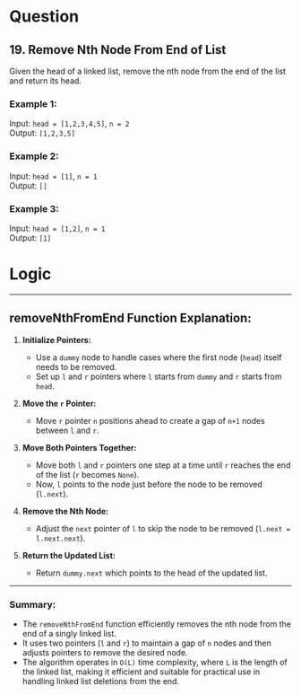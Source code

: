 # Question
## 19. Remove Nth Node From End of List

Given the head of a linked list, remove the nth node from the end of the list and return its head.

### Example 1:
Input: `head = [1,2,3,4,5]`, `n = 2`  
Output: `[1,2,3,5]`

### Example 2:
Input: `head = [1]`, `n = 1`  
Output: `[]`

### Example 3:
Input: `head = [1,2]`, `n = 1`  
Output: `[1]`

# Logic
---

## removeNthFromEnd Function Explanation:

1. **Initialize Pointers:**
   - Use a `dummy` node to handle cases where the first node (`head`) itself needs to be removed.
   - Set up `l` and `r` pointers where `l` starts from `dummy` and `r` starts from `head`.

2. **Move the `r` Pointer:**
   - Move `r` pointer `n` positions ahead to create a gap of `n+1` nodes between `l` and `r`.

3. **Move Both Pointers Together:**
   - Move both `l` and `r` pointers one step at a time until `r` reaches the end of the list (`r` becomes `None`).
   - Now, `l` points to the node just before the node to be removed (`l.next`).

4. **Remove the Nth Node:**
   - Adjust the `next` pointer of `l` to skip the node to be removed (`l.next = l.next.next`).

5. **Return the Updated List:**
   - Return `dummy.next` which points to the head of the updated list.

---

### Summary:
- The `removeNthFromEnd` function efficiently removes the nth node from the end of a singly linked list.
- It uses two pointers (`l` and `r`) to maintain a gap of `n` nodes and then adjusts pointers to remove the desired node.
- The algorithm operates in `O(L)` time complexity, where `L` is the length of the linked list, making it efficient and suitable for practical use in handling linked list deletions from the end.
